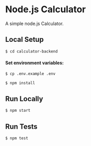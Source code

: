 # Node.js Calculator

A simple node.js Calculator.

## Local Setup

```sh
$ cd calculator-backend
```

#### Set environment variables:

```bash
$ cp .env.example .env
```

```sh
$ npm install
```

## Run Locally

```sh
$ npm start
```

## Run Tests

```sh
$ npm test
```
